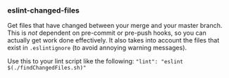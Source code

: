 ### eslint-changed-files

Get files that have changed between your merge and your master branch. This is _not_ dependent on pre-commit or pre-push hooks, so you can actually get work done effectively. It also takes into account the files that exist in `.eslintignore` (to avoid annoying warning messages).

Use this to your lint script like the following:
  `"lint": "eslint $(./findChangedFiles.sh)"`